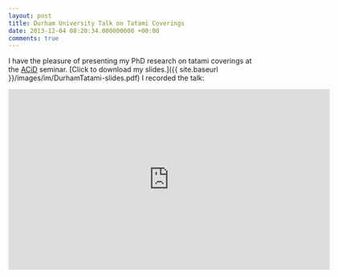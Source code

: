```yaml
---
layout: post
title: Durham University Talk on Tatami Coverings
date: 2013-12-04 08:20:34.000000000 +00:00
comments: true
---
```


I have the pleasure of presenting my PhD research on tatami coverings at the
[ACiD](http://www.dur.ac.uk/algorithms.complexity/) seminar. [Click to
download my slides.]({{ site.baseurl }}/images/im/DurhamTatami-slides.pdf) I recorded the talk:

<iframe
width="640" height="360" src="https://www.youtube.com/embed/I6UbMAMFInw"
frameborder="0" allowfullscreen=""></iframe>

